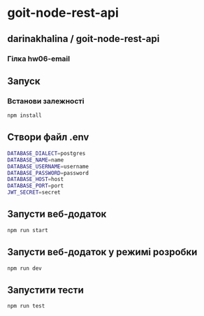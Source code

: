 # goit-node-rest-api

## darinakhalina / goit-node-rest-api

### Гілка hw06-email

## Запуск

### Встанови залежності

```bash
npm install
```

## Створи файл .env

```bash
DATABASE_DIALECT=postgres
DATABASE_NAME=name
DATABASE_USERNAME=username
DATABASE_PASSWORD=password
DATABASE_HOST=host
DATABASE_PORT=port
JWT_SECRET=secret
```

## Запусти веб-додаток

```bash
npm run start
```

## Запусти веб-додаток у режимі розробки

```bash
npm run dev
```

## Запустити тести

```bash
npm run test
```

